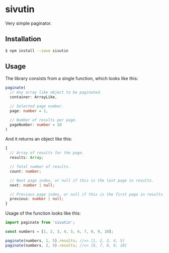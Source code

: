 # sivutin

Very simple paginator.

## Installation

```sh
$ npm install --save sivutin
```

## Usage

The library consists from a single function, which looks like this:

```typescript
paginate(
  // Any array like object to be paginated.
  container: ArrayLike,

  // Selected page number.
  page: number = 1,

  // Number of results per page.
  pageNumber: number = 10
)
```

And it returns an object like this:

```typescript
{
  // Array of results for the page.
  results: Array;

  // Total number of results.
  count: number;

  // Next page index, or null if this is the last page in results.
  next: number | null;

  // Previous page index, or null if this is the first page in results.
  previous: number | null;
}
```

Usage of the function looks like this:

```javascript
import paginate from 'sivutin';

const numbers = [1, 2, 3, 4, 5, 6, 7, 8, 9, 10];

paginate(numbers, 1, 5).results; //=> [1, 2, 3, 4, 5]
paginate(numbers, 2, 5).results; //=> [6, 7, 8, 9, 10]
```
